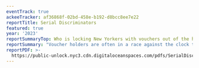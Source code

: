 ```yaml
---
eventTrack: true
ackeeTracker: af36868f-02bd-458e-b192-d8bcc8ee7e22
reportTitle: Serial Discriminators
featured: true
year: '2023'
reportSummaryTop: Who is locking New Yorkers with vouchers out of the housing market?
reportSummary: "Voucher holders are often in a race against the clock to find an apartment before their voucher expires and penalized if they fail to secure housing in the allotted timespan. This predicament is deeply unfair given the hostility of the housing market towards voucher holders. In this report, we name a total of 23 “serial discriminators,” which we define as entities that have been reported over ten times for suspected SOI discrimination between 2018 and 2023. We then profile the top discriminators in each category, corporate landlords and brokerage firms. This research builds on our February 2022 report, “An Illusion of Choice: How SOI discrimination and voucher policies perpetuate housing inequality,” and our 2023 interactive map of SOI complaints.\_"
reportPDF: >-
  https://public-unlock.nyc3.cdn.digitaloceanspaces.com/pdfs/SerialDiscrimination-Report-2023.pdf
---
```


